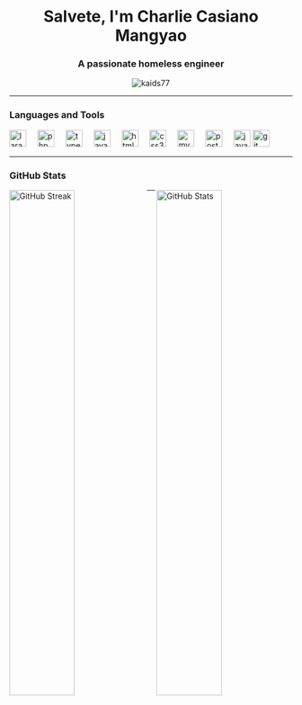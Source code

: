 <h1 align="center">Salvete, I'm Charlie Casiano Mangyao</h1>
<h3 align="center">A passionate homeless engineer</h3>

<p align="center">
  <img src="https://komarev.com/ghpvc/?username=kaids77&label=Profile%20views&color=ff79c6&style=flat-square" alt="kaids77" />
</p>

---

### Languages and Tools
<div align="left">
  <img src="https://cdn.jsdelivr.net/gh/devicons/devicon@latest/icons/laravel/laravel-original.svg" height="30" alt="laravel logo" />
  <img width="12" />
  <img src="https://cdn.jsdelivr.net/gh/devicons/devicon/icons/php/php-original.svg" height="30" alt="php logo" />
  <img width="12" />
  <img src="https://cdn.jsdelivr.net/gh/devicons/devicon/icons/typescript/typescript-original.svg" height="30" alt="typescript logo" />
  <img width="12" />
  <img src="https://cdn.jsdelivr.net/gh/devicons/devicon/icons/javascript/javascript-original.svg" height="30" alt="javascript logo" />
  <img width="12" />
  <img src="https://cdn.jsdelivr.net/gh/devicons/devicon/icons/html5/html5-original.svg" height="30" alt="html5 logo" />
  <img width="12" />
  <img src="https://cdn.jsdelivr.net/gh/devicons/devicon/icons/css3/css3-original.svg" height="30" alt="css3 logo" />
  <img width="12" />
  <img src="https://cdn.jsdelivr.net/gh/devicons/devicon/icons/mysql/mysql-original.svg" height="30" alt="mysql logo" />
  <img width="12" />
  <img src="https://cdn.jsdelivr.net/gh/devicons/devicon/icons/postgresql/postgresql-original.svg" height="30" alt="postgresql logo" />
  <img width="12" />
  <img src="https://cdn.jsdelivr.net/gh/devicons/devicon/icons/java/java-original.svg" height="30" alt="java logo" />
  <img src="https://cdn.jsdelivr.net/gh/devicons/devicon/icons/git/git-original.svg" height="30" alt="git logo" />
</div>

---

### GitHub Stats
<!-- GitHub Stats Section -->
<!-- GitHub Stats Section -->
<p align="left">
  <!-- LEFT CARD -->
  <a href="https://github.com/kaids77">
    <img 
      align="left" 
      src="https://streak-stats.demolab.com?user=kaids77&theme=radical&hide_border=true&ring=ff79c6&fire=ff79c6&currStreakLabel=50fa7b&background=11121a" 
      alt="GitHub Streak" 
      width="48%"
    />
  </a>

  <!-- RIGHT CARD -->
  <a href="https://github.com/kaids77">
    <img 
      align="right" 
      src="https://github-readme-stats.vercel.app/api?username=kaids77&show_icons=true&theme=radical&hide_border=true&bg_color=11121a&title_color=ff79c6&icon_color=50fa7b&text_color=c9d1d9" 
      alt="GitHub Stats"
      width="48%"
    />
  </a>
</p>


---

